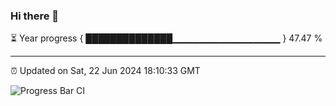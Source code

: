 ### Hi there 👋

⏳ Year progress { ██████████████▁▁▁▁▁▁▁▁▁▁▁▁▁▁▁▁ } 47.47 %

---

⏰ Updated on Sat, 22 Jun 2024 18:10:33 GMT

![Progress Bar CI](https://github.com/Shyam-Makwana/GitHub-Actions-Demo/workflows/Progress%20Bar%20CI/badge.svg)
